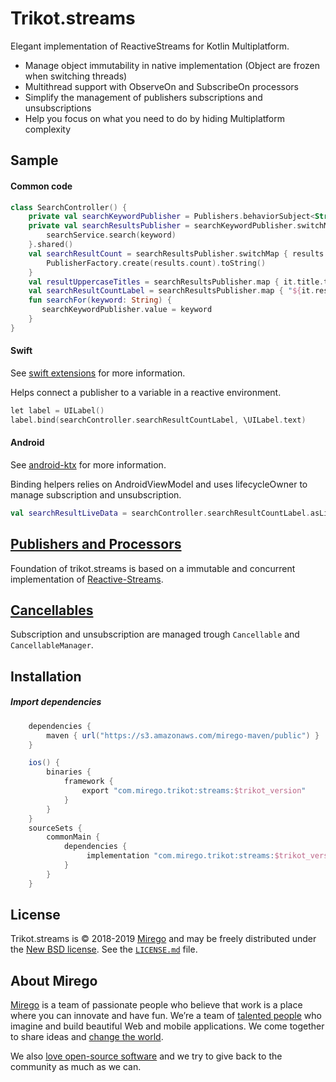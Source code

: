 # Trikot.streams

Elegant implementation of ReactiveStreams for Kotlin Multiplatform.

- Manage object immutability in native implementation (Object are frozen when switching threads)
- Multithread support with ObserveOn and SubscribeOn processors
- Simplify the management of publishers subscriptions and unsubscriptions
- Help you focus on what you need to do by hiding Multiplatform complexity

## Sample

#### Common code

```kotlin
class SearchController() {
    private val searchKeywordPublisher = Publishers.behaviorSubject<String>("keyword")
    private val searchResultsPublisher = searchKeywordPublisher.switchMap { keyword ->
        searchService.search(keyword)
    }.shared()
    val searchResultCount = searchResultsPublisher.switchMap { results ->
        PublisherFactory.create(results.count).toString()
    }
    val resultUppercaseTitles = searchResultsPublisher.map { it.title.toUpperCase() }
    val searchResultCountLabel = searchResultsPublisher.map { "${it.results.count()} results" }
    fun searchFor(keyword: String) {
       searchKeywordPublisher.value = keyword
    }
}
```

#### Swift

See [swift extensions](./swift-extensions/README.md) for more information.

Helps connect a publisher to a variable in a reactive environment.

```kotlin
let label = UILabel()
label.bind(searchController.searchResultCountLabel, \UILabel.text)
```

#### Android

See [android-ktx](./android-ktx/README.md) for more information.

Binding helpers relies on AndroidViewModel and uses lifecycleOwner to manage subscription and unsubscription.

```kotlin
val searchResultLiveData = searchController.searchResultCountLabel.asLiveData()
```

## [Publishers and Processors](./documentation/PUBLISHERS.md)

Foundation of trikot.streams is based on a immutable and concurrent implementation of [Reactive-Streams](https://www.reactive-streams.org/).

## [Cancellables](./documentation/CANCELLABLE.md)

Subscription and unsubscription are managed trough `Cancellable` and `CancellableManager`.

## Installation

##### Import dependencies

```groovy
    dependencies {
        maven { url("https://s3.amazonaws.com/mirego-maven/public") }
    }

    ios() {
        binaries {
            framework {
                export "com.mirego.trikot:streams:$trikot_version"
            }
        }
    }
    sourceSets {
        commonMain {
            dependencies {
                 implementation "com.mirego.trikot:streams:$trikot_version"
            }
        }
    }
```

## License

Trikot.streams is © 2018-2019 [Mirego](https://www.mirego.com) and may be freely distributed under the [New BSD license](http://opensource.org/licenses/BSD-3-Clause). See the [`LICENSE.md`](https://github.com/mirego/trikot.streams/blob/master/LICENSE.md) file.

## About Mirego

[Mirego](https://www.mirego.com) is a team of passionate people who believe that work is a place where you can innovate and have fun. We’re a team of [talented people](https://life.mirego.com) who imagine and build beautiful Web and mobile applications. We come together to share ideas and [change the world](http://www.mirego.org).

We also [love open-source software](https://open.mirego.com) and we try to give back to the community as much as we can.
